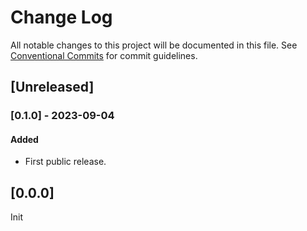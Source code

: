 # Change Log

All notable changes to this project will be documented in this file.
See [Conventional Commits](https://conventionalcommits.org) for commit guidelines.

## [Unreleased]

### [0.1.0] - 2023-09-04

#### Added

- First public release.

## [0.0.0]

Init

